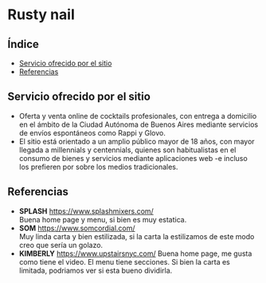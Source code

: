 # Rusty nail

## Índice
- [Servicio ofrecido por el sitio](#Servicio-ofrecido-por-el-sitio)
- [Referencias](#Referencias)

## Servicio ofrecido por el sitio
- Oferta y venta online de cocktails profesionales, con entrega a domicilio en el ámbito de la Ciudad Autónoma de Buenos Aires mediante servicios de envíos espontáneos como Rappi y Glovo.
- El sitio está orientado a un amplio público mayor de 18 años, con mayor llegada a millennials y centennials, quienes son habitualistas en el consumo de bienes y servicios mediante aplicaciones web -e incluso los prefieren por sobre los medios tradicionales.

## Referencias
- **SPLASH** https://www.splashmixers.com/ <br/> Buena home page y menu, si bien es muy estatica. <br/>
- **SOM** https://www.somcordial.com/ <br/> Muy linda carta y bien estilizada, si la carta la estilizamos de este modo creo que sería un golazo. <br/>
- **KIMBERLY** https://www.upstairsnyc.com/ Buena home page, me gusta como tiene el video. El menu tiene secciones. Si bien la carta es limitada, podriamos ver si esta bueno dividirla. <br/>
